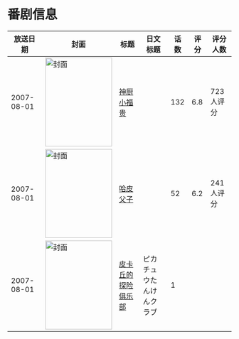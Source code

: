 # 番剧信息

|放送日期|封面|标题|日文标题|话数|评分|评分人数|
|---|---|---|---|---|---|---|
|2007-08-01|<img src="https://lain.bgm.tv/pic/cover/c/c8/8d/96759_p1t1O.jpg" alt="封面" style="width:150px;height:200px;object-fit:cover;">|[神厨小福贵](https://bangumi.tv/subject/96759)||132|6.8|723人评分|
|2007-08-01|<img src="https://lain.bgm.tv/pic/cover/c/d2/43/116145_FbpTn.jpg" alt="封面" style="width:150px;height:200px;object-fit:cover;">|[哈皮父子](https://bangumi.tv/subject/116145)||52|6.2|241人评分|
|2007-08-01|<img src="https://lain.bgm.tv/pic/cover/c/2d/96/501581_2Ig3f.jpg" alt="封面" style="width:150px;height:200px;object-fit:cover;">|[皮卡丘的探险俱乐部](https://bangumi.tv/subject/501581)|ピカチュウたんけんクラブ|1|||

